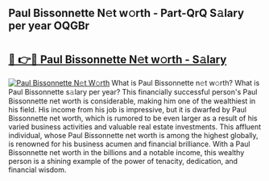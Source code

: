 ## Paul Bissonnette N𝚎t w𝚘rth - Part-QrQ S𝚊lary per year OQGBr

# <h2><a href="http://gc1rxub.nevu.top/?p=Paul+Bissonnette">🔗 👉🔴 Paul Bissonnette N𝚎t w𝚘rth - S𝚊lary</a></h2>

[![Paul Bissonnette N𝚎t W𝚘rth](https://i.imgur.com/Oavwk0R.jpeg)](http://gc1rxub.nevu.top/?p=Paul+Bissonnette)
What is Paul Bissonnette n𝚎t w𝚘rth? What is Paul Bissonnette s𝚊lary per year?
This financially successful person's Paul Bissonnette net worth is considerable, making him one of the wealthiest in his field. His income from his job is impressive, but it is dwarfed by Paul Bissonnette net worth, which is rumored to be even larger as a result of his varied business activities and valuable real estate investments. This affluent individual, whose Paul Bissonnette net worth is among the highest globally, is renowned for his business acumen and financial brilliance. With a Paul Bissonnette net worth in the billions and a notable income, this wealthy person is a shining example of the power of tenacity, dedication, and financial wisdom.
